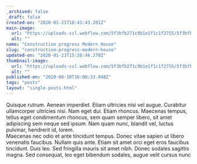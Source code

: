```yaml
---
_archived: false
_draft: false
created-on: "2020-01-21T10:41:43.201Z"
main-image:
  url: "https://uploads-ssl.webflow.com/5f3bfb271c9b1e1f1c1f2755/5f3bfb271c9b1e30331f274b_news_4.jpg"
  alt: ""
name: "Construction progress Modern House"
slug: "construction-progress-modern-house"
updated-on: "2020-01-23T15:28:46.270Z"
thumbnail-image:
  url: "https://uploads-ssl.webflow.com/5f3bfb271c9b1e1f1c1f2755/5f3bfb271c9b1e33861f274c_news_4_preview.jpg"
  alt: ""
published-on: "2020-08-18T16:08:33.948Z"
tags: "posts"
layout: "single-posts.html"
---
```


Quisque rutrum. Aenean imperdiet. Etiam ultricies nisi vel augue. Curabitur ullamcorper ultricies nisi. Nam eget dui. Etiam rhoncus. Maecenas tempus, tellus eget condimentum rhoncus, sem quam semper libero, sit amet adipiscing sem neque sed ipsum. Nam quam nunc, blandit vel, luctus pulvinar, hendrerit id, lorem.  
Maecenas nec odio et ante tincidunt tempus. Donec vitae sapien ut libero venenatis faucibus. Nullam quis ante. Etiam sit amet orci eget eros faucibus tincidunt. Duis leo. Sed fringilla mauris sit amet nibh. Donec sodales sagittis magna. Sed consequat, leo eget bibendum sodales, augue velit cursus nunc

